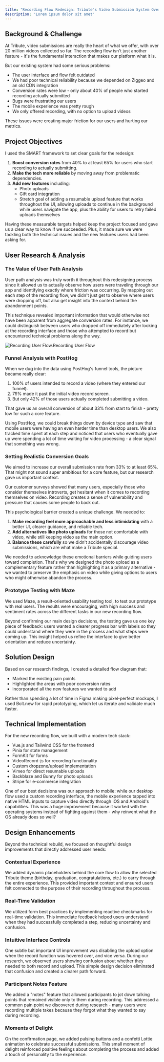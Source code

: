 ```yaml
---
title: "Recording Flow Redesign: Tribute's Video Submission System Overhaul"
description: 'Lorem ipsum dolor sit amet'
---
```


## Background & Challenge

At Tribute, video submissions are really the heart of what we offer, with over 20 million videos collected so far. The recording flow isn't just another feature - it's the fundamental interaction that makes our platform what it is.

But our existing system had some serious problems:

- The user interface and flow felt outdated
- We had poor technical reliability because we depended on Ziggeo and an old CDN integration
- Conversion rates were low - only about 40% of people who started recording actually submitted
- Bugs were frustrating our users
- The mobile experience was pretty rough
- We only offered recording, with no option to upload videos

These issues were creating major friction for our users and hurting our metrics.

## Project Objectives

I used the SMART framework to set clear goals for the redesign:

1. **Boost conversion rates** from 40% to at least 65% for users who start recording to actually submitting.
2. **Make the tech more reliable** by moving away from problematic dependencies.
3. **Add new features** including:
   - Photo uploads
   - Gift card integration
   - Stretch goal of adding a resumable upload feature that works throughout the UI, allowing uploads to continue in the background while users navigate the app, plus the ability for users to retry failed uploads themselves

Having these measurable targets helped keep the project focused and gave us a clear way to know if we succeeded. Plus, it made sure we were tackling both the technical issues and the new features users had been asking for.

## User Research & Analysis

### The Value of User Path Analysis

User path analysis was truly worth it throughout this redesigning process since it allowed us to actually observe how users were traveling through our app and identifying exactly where friction was occurring. By mapping out each step of the recording flow, we didn't just get to observe where users were dropping off, but also get insight into the context behind the abandonment points.

This technique revealed important information that would otherwise not have been apparent from aggregate conversion rates. For instance, we could distinguish between users who dropped off immediately after looking at the recording interface and those who attempted to record but encountered technical problems along the way.

<span class="inline-img">![Recording User Flow.](../../assets/img/recording-flowchart.webp)</span><span class="caption block mt-3">Recording User Flow</span>

### Funnel Analysis with PostHog

When we dug into the data using PostHog's funnel tools, the picture became really clear:

1. 100% of users intended to record a video (where they entered our funnel).
2. 79% made it past the initial video record screen.
3. But only 42% of those users actually completed submitting a video.

That gave us an overall conversion of about 33% from start to finish - pretty low for such a core feature.

Using PostHog, we could break things down by device type and saw that mobile users were having an even harder time than desktop users. We also tracked time spent at each step and noticed that users who eventually gave up were spending a lot of time waiting for video processing - a clear signal that something was wrong.

### Setting Realistic Conversion Goals

We aimed to increase our overall submission rate from 33% to at least 65%. That might not sound super ambitious for a core feature, but our research gave us important context.

Our customer surveys showed that many users, especially those who consider themselves introverts, get hesitant when it comes to recording themselves on video. Recording creates a sense of vulnerability and pressure that causes some people to back out.

This psychological barrier created a unique challenge. We needed to:

1. **Make recording feel more approachable and less intimidating** with a better UI, clearer guidance, and reliable tech.
2. **Add alternatives like photo uploads** for those not comfortable with video, while still keeping video as the main option.
3. **Balance these carefully** so we didn't accidentally discourage video submissions, which are what make a Tribute special.

We needed to acknowledge these emotional barriers while guiding users toward completion. That's why we designed the photo upload as a complementary feature rather than highlighting it as a primary alternative - we wanted to preserve the emphasis on video while giving options to users who might otherwise abandon the process.

### Prototype Testing with Maze

We used Maze, a result-oriented usability testing tool, to test our prototype with real users. The results were encouraging, with high success and sentiment rates across the different tasks in our new recording flow.

Beyond confirming our main design decisions, the testing gave us one key piece of feedback: users wanted a clearer progress bar with labels so they could understand where they were in the process and what steps were coming up. This insight helped us refine the interface to give better orientation and reduce uncertainty.

## Solution Design

Based on our research findings, I created a detailed flow diagram that:
- Marked the existing pain points
- Highlighted the areas with poor conversion rates
- Incorporated all the new features we wanted to add

Rather than spending a lot of time in Figma making pixel-perfect mockups, I used Bolt.new for rapid prototyping, which let us iterate and validate much faster.

## Technical Implementation

For the new recording flow, we built with a modern tech stack:
- Vue.js and Tailwind CSS for the frontend
- Pinia for state management
- FormKit for forms
- VideoRecord-js for recording functionality
- Custom dropzone/upload implementation
- Vimeo for direct resumable uploads
- Backblaze and Bunny for photo uploads
- Stripe for e-commerce integration

One of our best decisions was our approach to mobile: while our desktop flow used a custom recording interface, the mobile experience tapped into native HTML inputs to capture video directly through iOS and Android's capabilities. This was a huge improvement because it worked with the operating systems instead of fighting against them - why reinvent what the OS already does so well?

## Design Enhancements

Beyond the technical rebuild, we focused on thoughtful design improvements that directly addressed user needs:

### Contextual Experience
We added dynamic placeholders behind the core flow to allow the selected Tribute theme (birthday, graduation, congratulations, etc.) to carry through the entire experience. This provided important context and ensured users felt connected to the purpose of their recording throughout the process.

### Real-Time Validation
We utilized form best practices by implementing reactive checkmarks for real-time validation. This immediate feedback helped users understand when they had successfully completed a step, reducing uncertainty and confusion.

### Intuitive Interface Controls
One subtle but important UI improvement was disabling the upload option when the record function was hovered over, and vice versa. During our research, we observed users showing confusion about whether they needed to both record and upload. This simple design decision eliminated that confusion and created a clearer path forward.

### Participant Notes Feature
We added a "notes" feature that allowed participants to jot down talking points that remained visible only to them during recording. This addressed a common pain point we discovered during research - many users were recording multiple takes because they forgot what they wanted to say during recording.

### Moments of Delight
On the confirmation page, we added pulsing buttons and a confetti Lottie animation to celebrate successful submissions. This small moment of delight reinforced positive feelings about completing the process and added a touch of personality to the experience.
